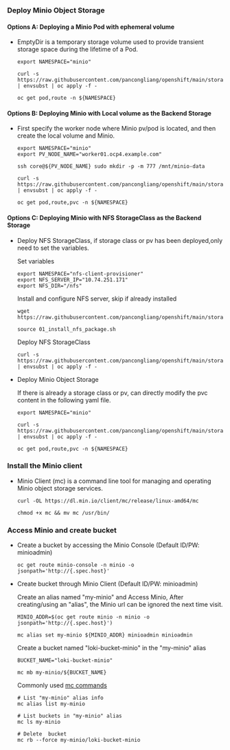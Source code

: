 ### Deploy Minio Object Storage

#### Options A: Deploying a Minio Pod with ephemeral volume

* EmptyDir is a temporary storage volume used to provide transient storage space during the lifetime of a Pod.  

  ```
  export NAMESPACE="minio"
  
  curl -s https://raw.githubusercontent.com/pancongliang/openshift/main/storage/minio/deploy_minio_with_ephemeral_volume.yaml | envsubst | oc apply -f -

  oc get pod,route -n ${NAMESPACE}
  ```

#### Options B: Deploying Minio with Local volume as the Backend Storage

* First specify the worker node where Minio pv/pod is located, and then create the local volume and Minio.

  ```
  export NAMESPACE="minio"
  export PV_NODE_NAME="worker01.ocp4.example.com"

  ssh core@${PV_NODE_NAME} sudo mkdir -p -m 777 /mnt/minio-data

  curl -s https://raw.githubusercontent.com/pancongliang/openshift/main/storage/minio/deploy_minio_with_local_storage.yaml | envsubst | oc apply -f -

  oc get pod,route,pvc -n ${NAMESPACE}
  ```

#### Options C: Deploying Minio with NFS StorageClass as the Backend Storage

* Deploy NFS StorageClass, if storage class or pv has been deployed,only need to set the variables.

  Set variables
  ```
  export NAMESPACE="nfs-client-provisioner"
  export NFS_SERVER_IP="10.74.251.171"
  export NFS_DIR="/nfs"
  ```
  Install and configure NFS server, skip if already installed
  ```
  wget https://raw.githubusercontent.com/pancongliang/openshift/main/storage/nfs_storageclass/01_install_nfs_package.sh

  source 01_install_nfs_package.sh
  ```
  Deploy NFS StorageClass
  ```
  curl -s https://raw.githubusercontent.com/pancongliang/openshift/main/storage/nfs_storageclass/02_deploy_nfs_storageclass.yaml | envsubst | oc apply -f -
  ```

* Deploy Minio Object Storage
  
  If there is already a storage class or pv, can directly modify the pvc content in the following yaml file.
  ```
  export NAMESPACE="minio"

  curl -s https://raw.githubusercontent.com/pancongliang/openshift/main/storage/minio/deploy_minio_with_persistent_volume.yaml | envsubst | oc apply -f -

  oc get pod,route,pvc -n ${NAMESPACE}
  ```

### Install the Minio client

* Minio Client (mc) is a command line tool for managing and operating Minio object storage services.

  ```
  curl -OL https://dl.min.io/client/mc/release/linux-amd64/mc

  chmod +x mc && mv mc /usr/bin/
  ```

### Access Minio and create bucket

* Create a bucket by accessing the Minio Console (Default ID/PW: minioadmin)
 
  ```
  oc get route minio-console -n minio -o jsonpath='http://{.spec.host}'
  ```

* Create bucket through Minio Client (Default ID/PW: minioadmin)
  
  Create an alias named "my-minio" and Access Minio, After creating/using an "alias", the Minio url can be ignored the next time visit.
  ```    
  MINIO_ADDR=$(oc get route minio -n minio -o jsonpath='http://{.spec.host}')
  
  mc alias set my-minio ${MINIO_ADDR} minioadmin minioadmin
  ``` 
  Create a bucket named "loki-bucket-minio" in the "my-minio" alias
  ```
  BUCKET_NAME="loki-bucket-minio"
  
  mc mb my-minio/${BUCKET_NAME}
  ```
  Commonly used [mc commands](https://min.io/docs/minio/linux/reference/minio-mc.html?ref=docs#command-quick-reference)
  ```
  # List "my-minio" alias info
  mc alias list my-minio

  # List buckets in "my-minio" alias
  mc ls my-minio

  # Delete  bucket
  mc rb --force my-minio/loki-bucket-minio
  ```  
